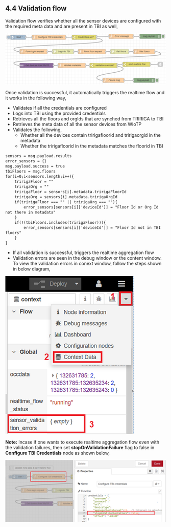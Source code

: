 ## 4.4 Validation flow

Validation flow verifies whether all the sensor devices are configured with the required meta data and are present in TBI as well, 

![validation flow](../images/validation-flow.png)

Once validation is successful, it automatically triggers the realtime flow and it works in the following way,
* Validates if all the credentials are configured
* Logs into TBI using the provided credentials
* Retrieves all the floors and orgIds that are synched from TRIRIGA to TBI
* Retrieves the meta data of all the sensor devices from WIoTP
* Validates the following,
    * Whether all the devices contain tririgafloorid and tririgaorgid in the metadata
    * Whether the tririgafloorid in the metadata matches the floorid in TBI
```
sensors = msg.payload.results
error_sensors = {}
msg.payload.success = true
tbiFloors = msg.floors
for(i=0;i<sensors.length;i++){
    tririgaFloor = ""
    tririgaOrg = ""
    tririgaFloor = sensors[i].metadata.tririgaFloorId
    tririgaOrg = sensors[i].metadata.tririgaOrgId
    if(tririgaFloor === "" || tririgaOrg === ""){
        error_sensors[sensors[i]['deviceId']] = "Floor Id or Org Id not there in metadata"
    }
    if(!(tbiFloors.includes(tririgaFloor))){
        error_sensors[sensors[i]['deviceId']] = "Floor Id not in TBI floors"
    }
}
```
* If all validation is successful, triggers the realtime aggregation flow
* Validation errors are seen in the debug window or the content window. To view the validation errors in conext window, follow the steps shown in below diagram,

![Validation errors](../images/validation-errors.png)

**Note:** Incase if one wants to execute realtime aggregation flow even with the validation failures, then set **stopOnValidationFailure** flag to false in **Configure TBI Credentials** node as shown below,

![stop-on-failure](../images/stop-on-failure.png)
